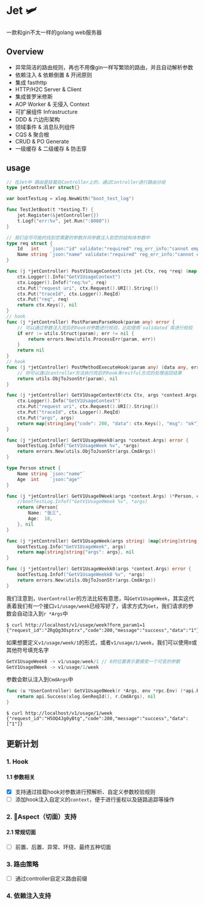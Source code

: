 # Jet 🛩

一款和gin不太一样的golang web服务器

## Overview

- 异常简洁的路由规则，再也不用像gin一样写繁琐的路由，并且自动解析参数
- 依赖注入 & 依赖倒置 & 开闭原则
- 集成 fasthttp
- HTTP/H2C Server & Client
- 集成普罗米修斯
- AOP Worker & 无侵入 Context
- 可扩展组件 Infrastructure
- DDD & 六边形架构
- 领域事件 & 消息队列组件
- CQS & 聚合根
- CRUD & PO Generate
- 一级缓存 & 二级缓存 & 防击穿

## usage

```go
// 在Jet中 路由是挂载在Controller上的，通过Controller进行路由分组
type jetController struct{}

var bootTestLog = xlog.NewWith("boot_test_log")

func TestJetBoot(t *testing.T) {
	jet.Register(&jetController{})
	t.Logf("err:%v", jet.Run(":8080"))
}

// 我们会尽可能的找到您需要的参数并将参数注入到您的结构体参数中
type req struct {
	Id   int    `json:"id" validate:"required" reg_err_info:"cannot empty"`
	Name string `json:"name" validate:"required" reg_err_info:"cannot empty"`
}

func (j *jetController) PostV1UsageContext(ctx jet.Ctx, req *req) (map[string]any, error) {
	ctx.Logger().Info("GetV1UsageContext")
	ctx.Logger().Infof("req:%v", req)
	ctx.Put("request uri", ctx.Request().URI().String())
	ctx.Put("traceId", ctx.Logger().ReqId)
	ctx.Put("req", req)
	return ctx.Keys(), nil
}
// hook
func (j *jetController) PostParamsParseHook(param any) error {
    // 可以通过参数注入完后的hook对参数进行校验，比如使用`validated`库进行校验
	if err := utils.Struct(param); err != nil {
		return errors.New(utils.ProcessErr(param, err))
	}
	return nil
}
// hook
func (j *jetController) PostMethodExecuteHook(param any) (data any, err error) {
	// 你可以通过controller方法执行完后的hook来restful方式的处理返回结果
	return utils.ObjToJsonStr(param), nil
}

func (j *jetController) GetV1UsageContext0(ctx Ctx, args *context.Args) (map[string]any, error) {
	ctx.Logger().Info("GetV1UsageContext")
	ctx.Put("request uri", ctx.Request().URI().String())
	ctx.Put("traceId", ctx.Logger().ReqId)
	ctx.Put("args", args)
	return map[string]any{"code": 200, "data": ctx.Keys(), "msg": "ok"}, nil
}

func (j *jetController) GetV1UsageWeek0(args *context.Args) error {
	bootTestLog.Infof("GetV1UsageWeek %v", *args)
	return errors.New(utils.ObjToJsonStr(args.CmdArgs))
}

type Person struct {
	Name string `json:"name"`
	Age  int    `json:"age"`
}

func (j *jetController) GetV1Usage0Week(args *context.Args) (*Person, error) {
	//bootTestLog.Infof("GetV1Usage0Week %v", *args)
	return &Person{
		Name: "张三",
		Age:  18,
	}, nil
}

func (j *jetController) GetV1UsageWeek(args string) (map[string]string, error) {
	bootTestLog.Info("GetV1UsageWeek", args)
	return map[string]string{"args": args}, nil
}

func (j *jetController) GetV1UsageWeekk0(args *context.Args) error {
	bootTestLog.Infof("GetV1UsageWeekk0 %v", *args)
	return errors.New(utils.ObjToJsonStr(args.CmdArgs))
}

```

我们注意到，`UserController`的方法比较有意思，叫`GetV1UsageWeek`，其实这代表着我们有一个接口`v1/usage/week`已经写好了，请求方式为`Get`，我们请求的参数会自动注入到`r *Args`中

```shell
$ curl http://localhost/v1/usage/week?form_param1=1
{"request_id":"ZRgQg3Osptrx","code":200,"message":"success","data":"1"}
```

如果想要定义`v1/usage/week/1`的形式，或者`v1/usage/1/week`，我们可以使用`0`或其他符号填充名字

```go
GetV1UsageWeek0 -> v1/usage/week/1 // 0的位置表示要接受一个可变的参数
GetV1Usage0Week -> v1/usage/1/week
```

参数会默认注入到`CmdArgs`中

```go
func (u *UserController) GetV1Usage0Week(r *Args, env *rpc.Env) (*api.Response, error) {
	return api.Success(xlog.GenReqId(), r.CmdArgs), nil
}
```

```shell
$ curl http://localhost/v1/usage/1/week
{"request_id":"H5OQ4Jg0yBtg","code":200,"message":"success","data":["1"]}
```

## 更新计划

### 1. Hook

#### 1.1 参数相关

- [x] 支持通过挂载hook对参数进行预解析、自定义参数校验规则
- [ ] 添加hook注入自定义的`context`，便于进行鉴权以及链路追踪等操作

### 2. 🤡Aspect（切面）支持

#### 2.1 常规切面

- [ ] 前置、后置、异常、环绕、最终五种切面

### 3. 路由策略

- [ ] 通过controller自定义路由前缀

### 4. 依赖注入支持

